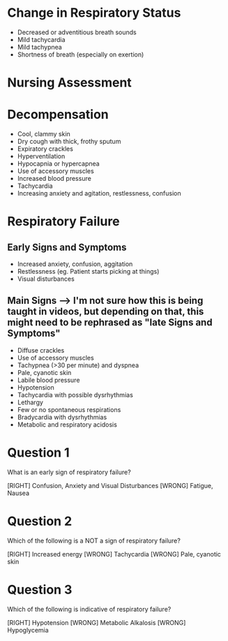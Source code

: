 # Change in Respiratory Status

* Decreased or adventitious breath sounds 
* Mild tachycardia
* Mild tachypnea 
* Shortness of breath (especially on exertion)

# Nursing Assessment

 # Decompensation

* Cool, clammy skin 
* Dry cough with thick, frothy sputum 
* Expiratory crackles 
* Hyperventilation 
* Hypocapnia or hypercapnea
* Use of accessory muscles 
* Increased blood pressure 
* Tachycardia 
* Increasing anxiety and agitation, restlessness, confusion

 # Respiratory Failure

 ## Early Signs and Symptoms
* Increased anxiety, confusion, aggitation
* Restlessness (eg. Patient starts picking at things)
* Visual disturbances

## Main Signs --> I'm not sure how this is being taught in videos, but depending on that, this might need to be rephrased as "late Signs and Symptoms"
* Diffuse crackles
* Use of accessory muscles
* Tachypnea (>30 per minute) and dyspnea
* Pale, cyanotic skin
* Labile blood pressure
* Hypotension
* Tachycardia with possible dysrhythmias
* Lethargy
* Few or no spontaneous respirations
* Bradycardia with dysrhythmias
* Metabolic and respiratory acidosis

# Question 1
What is an early sign of respiratory failure? 

[RIGHT] Confusion, Anxiety and Visual Disturbances 
[WRONG] Fatigue, Nausea

# Question 2
Which of the following is a NOT a sign of respiratory failure?

[RIGHT] Increased energy
[WRONG] Tachycardia
[WRONG] Pale, cyanotic skin

# Question 3
Which of the following is indicative of respiratory failure?

[RIGHT] Hypotension
[WRONG] Metabolic Alkalosis
[WRONG] Hypoglycemia

